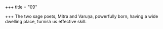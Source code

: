 +++
title = "09"

+++
The two sage poets, Mitra and Varuṇa, powerfully born, having a wide  dwelling place,
furnish us effective skill.